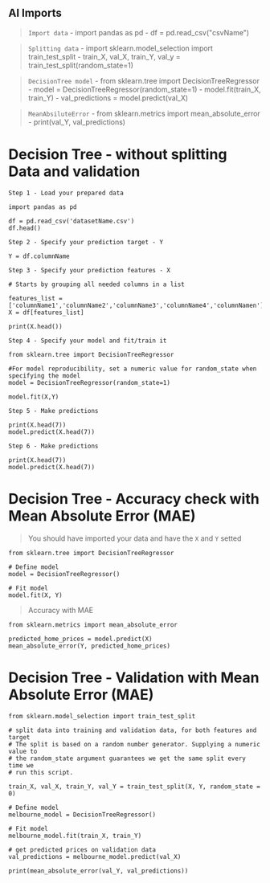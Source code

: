 ## AI Imports

> `Import data`  - import pandas as pd    -    df = pd.read_csv("csvName")


> `Splitting data` - import sklearn.model_selection import train_test_split    -   train_X, val_X, train_Y, val_y = train_test_split(random_state=1)


>  `DecisionTree model` - from sklearn.tree import DecisionTreeRegressor   -    model = DecisionTreeRegressor(random_state=1)  - model.fit(train_X, train_Y)  -  val_predictions = model.predict(val_X)


>  `MeanAbsiluteError` - from sklearn.metrics import mean_absolute_error   -  print(val_Y, val_predictions)


# Decision Tree - without splitting Data and validation
`Step 1 - Load your prepared data`
```
import pandas as pd

df = pd.read_csv('datasetName.csv')
df.head()
```
 
`Step 2 - Specify your prediction target - Y`
```
Y = df.columnName
```
 
`Step 3 - Specify your prediction features - X`
```
# Starts by grouping all needed columns in a list

features_list = ['columnName1','columnName2','columnName3','columnName4','columnNamen']
X = df[features_list]

print(X.head())
```

`Step 4 - Specify your model and fit/train it`
```
from sklearn.tree import DecisionTreeRegressor

#For model reproducibility, set a numeric value for random_state when specifying the model
model = DecisionTreeRegressor(random_state=1)

model.fit(X,Y)
```

`Step 5 - Make predictions`
```
print(X.head(7))
model.predict(X.head(7))
```


`Step 6 - Make predictions`
```
print(X.head(7))
model.predict(X.head(7))
```


# Decision Tree - Accuracy check with Mean Absolute Error (MAE)

> You should have imported your data and have the `X` and `Y` setted

```
from sklearn.tree import DecisionTreeRegressor

# Define model
model = DecisionTreeRegressor()

# Fit model
model.fit(X, Y)
```

> Accuracy with MAE

```
from sklearn.metrics import mean_absolute_error

predicted_home_prices = model.predict(X)
mean_absolute_error(Y, predicted_home_prices)
```


# Decision Tree - Validation with Mean Absolute Error (MAE)

```
from sklearn.model_selection import train_test_split

# split data into training and validation data, for both features and target
# The split is based on a random number generator. Supplying a numeric value to
# the random_state argument guarantees we get the same split every time we
# run this script.

train_X, val_X, train_Y, val_Y = train_test_split(X, Y, random_state = 0)

# Define model
melbourne_model = DecisionTreeRegressor()

# Fit model
melbourne_model.fit(train_X, train_Y)

# get predicted prices on validation data
val_predictions = melbourne_model.predict(val_X)

print(mean_absolute_error(val_Y, val_predictions))
```
